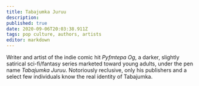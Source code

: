 ```yaml
---
title: Tabajumka Juruu
description: 
published: true
date: 2020-09-06T20:03:38.911Z
tags: pop culture, authors, artists
editor: markdown
---
```


Writer and artist of the indie comic hit *Pyfmtepa Og*, a darker, slightly satirical sci-fi/fantasy series marketed toward young adults, under the pen name *Tabajumka Juruu*. Notoriously reclusive, only his publishers and a select few individuals know the real identity of Tabajumka.